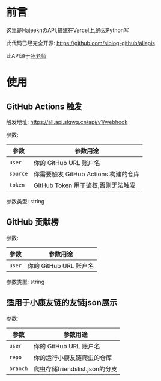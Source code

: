 # 前言
这里是HajeeknのAPI,搭建在Vercel上,通过Python写

此代码已经完全开源: https://github.com/slblog-github/allapis

此API源于[冰老师](https://github.com/zfour/)

# 使用

## GitHub Actions 触发

触发地址: <https://all.api.slqwq.cn/api/v1/webhook>

参数:

| 参数 | 参数用途 |
| --- | --- |
| `user` | 你的 GitHub URL 账户名 |
| `source` | 你需要触发 GitHub Actions 构建的仓库 |
| `token` | GitHub Token 用于鉴权,否则无法触发 |

参数类型: string

## GitHub 贡献榜

参数:

| 参数 | 参数用途 |
| --- | --- |
| `user` | 你的 GitHub URL 账户名 |

参数类型: string

## 适用于小康友链的友链json展示

参数:

| 参数 | 参数用途 |
| --- | --- |
| `user` | 你的 GitHub URL 账户名 |
| `repo` | 你的运行小康友链爬虫的仓库 |
| `branch` | 爬虫存储friendslist.json的分支 |



